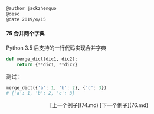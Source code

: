 ```markdown
@author jackzhenguo
@desc 
@date 2019/4/15
```

#### 75 合并两个字典

Python 3.5 后支持的一行代码实现合并字典

```python
def merge_dict(dic1, dic2):
    return {**dic1, **dic2} 
```

测试：

```python
merge_dict({'a': 1, 'b': 2}, {'c': 3}) 
# {'a': 1, 'b': 2, 'c': 3}
```



<center>[上一个例子](74.md)    [下一个例子](76.md)</center>